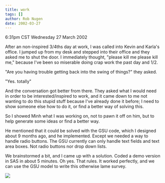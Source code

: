 ```yaml
---
title: work
tags: []
author: Rob Nugen
date: 2002-03-27
---
```


<title></title>
<p class=date>6:31pm CST Wednesday 27 March 2002</p>

<p>After an non-inspired 3/4ths day at work, I was called into Kevin
and Karla's office.  I jumped up from my desk and stepped into their
office and they asked me to shut the door.  I immediately thought,
"please kill me please kill me," because I've been so miserable doing
crap work the past day and 1/2.</p>

<p>"Are you having trouble getting back into the swing of things?"
they asked.</p>

<p>"Yes. totally"</p>

<p>And the conversation got better from there.  They asked what I
would need in order to be interested/inspired to work, and it came
down to me not wanting to do this stupid stuff because I've already
done it before; I need to show someone else how to do it, or find a
better way of solving this.</p>

<p>So I showed Minh what I was working on, not to pawn it off on him,
but to help generate some ideas or find a better way.</p>

<p>He mentioned that it could be solved with the GSU code, which I
designed about 9 months ago, and he implemented.  Except we needed a
way to handle radio buttons.  The GSU currently can only handle text
fields and text area boxes.  Not radio buttons nor drop down lists.</p>

<p>We brainstormed a bit, and I came up with a solution.  Coded a demo
version in SAS in about 5 minutes.  Oh yes.  That rules.  It worked
perfectly, and we can use the GSU model to write this otherwise lame
survey.</p>

<p><img src='/images/rob/wL-ROB.gif'/></p>

